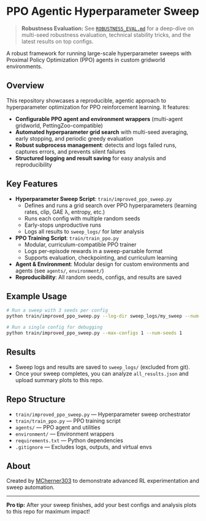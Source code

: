 # PPO Agentic Hyperparameter Sweep

> **Robustness Evaluation:**
> See [`ROBUSTNESS_EVAL.md`](ROBUSTNESS_EVAL.md) for a deep-dive on multi-seed robustness evaluation, technical stability tricks, and the latest results on top configs.

A robust framework for running large-scale hyperparameter sweeps with Proximal Policy Optimization (PPO) agents in custom gridworld environments.

## Overview
This repository showcases a reproducible, agentic approach to hyperparameter optimization for PPO reinforcement learning. It features:

- **Configurable PPO agent and environment wrappers** (multi-agent gridworld, PettingZoo-compatible)
- **Automated hyperparameter grid search** with multi-seed averaging, early stopping, and periodic greedy evaluation
- **Robust subprocess management**: detects and logs failed runs, captures errors, and prevents silent failures
- **Structured logging and result saving** for easy analysis and reproducibility

## Key Features
- **Hyperparameter Sweep Script**: `train/improved_ppo_sweep.py`
    - Defines and runs a grid search over PPO hyperparameters (learning rates, clip, GAE λ, entropy, etc.)
    - Runs each config with multiple random seeds
    - Early-stops unproductive runs
    - Logs all results to `sweep_logs/` for later analysis
- **PPO Training Script**: `train/train_ppo.py`
    - Modular, curriculum-compatible PPO trainer
    - Logs per-episode rewards in a sweep-parsable format
    - Supports evaluation, checkpointing, and curriculum learning
- **Agent & Environment**: Modular design for custom environments and agents (see `agents/`, `environment/`)
- **Reproducibility**: All random seeds, configs, and results are saved

## Example Usage

```bash
# Run a sweep with 3 seeds per config
python train/improved_ppo_sweep.py --log-dir sweep_logs/my_sweep --num-seeds 3

# Run a single config for debugging
python train/improved_ppo_sweep.py --max-configs 1 --num-seeds 1
```

## Results
- Sweep logs and results are saved to `sweep_logs/` (excluded from git).
- Once your sweep completes, you can analyze `all_results.json` and upload summary plots to this repo.

## Repo Structure
- `train/improved_ppo_sweep.py` — Hyperparameter sweep orchestrator
- `train/train_ppo.py` — PPO training script
- `agents/` — PPO agent and utilities
- `environment/` — Environment wrappers
- `requirements.txt` — Python dependencies
- `.gitignore` — Excludes logs, outputs, and virtual envs

## About
Created by [MCherner303](https://github.com/MCherner303) to demonstrate advanced RL experimentation and sweep automation.

---

**Pro tip:** After your sweep finishes, add your best configs and analysis plots to this repo for maximum impact!
